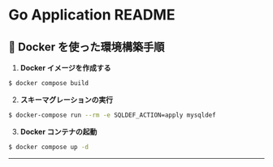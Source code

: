 # Go Application README

## 🔧 **Docker を使った環境構築手順**

1. **Docker イメージを作成する**

```bash
$ docker compose build
```

2. **スキーマグレーションの実行**

```bash
$ docker-compose run --rm -e SQLDEF_ACTION=apply mysqldef
```

3. **Docker コンテナの起動**

```bash
$ docker compose up -d
```

---
